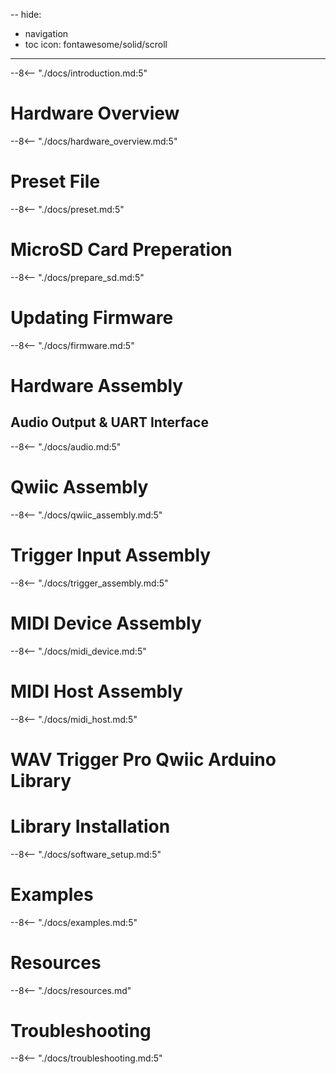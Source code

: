 --
hide:
  - navigation
  - toc
icon: fontawesome/solid/scroll
---


--8<-- "./docs/introduction.md:5"

# Hardware Overview
--8<-- "./docs/hardware_overview.md:5"

# Preset File
--8<-- "./docs/preset.md:5"

# MicroSD Card Preperation
--8<-- "./docs/prepare_sd.md:5"

# Updating Firmware
--8<-- "./docs/firmware.md:5"

# Hardware Assembly

## Audio Output & UART Interface
--8<-- "./docs/audio.md:5"

# Qwiic Assembly
--8<-- "./docs/qwiic_assembly.md:5"

# Trigger Input Assembly
--8<-- "./docs/trigger_assembly.md:5"

# MIDI Device Assembly
--8<-- "./docs/midi_device.md:5"

# MIDI Host Assembly
--8<-- "./docs/midi_host.md:5"

# WAV Trigger Pro Qwiic Arduino Library

# Library Installation
--8<-- "./docs/software_setup.md:5"

# Examples
--8<-- "./docs/examples.md:5"

# Resources
--8<-- "./docs/resources.md"

# Troubleshooting
--8<-- "./docs/troubleshooting.md:5"